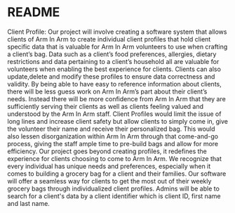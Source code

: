 # README
Client Profile:
Our project will involve creating a software system that allows clients of Arm In Arm to create individual client profiles that hold client specific data that is valuable for Arm In Arm volunteers to use when crafting a client’s bag. Data such as a client’s food preferences, allergies, dietary restrictions and data pertaining to a client’s household all are valuable for volunteers when enabling the best experience for clients. Clients can also update,delete and modify these profiles to ensure data correctness and validity. By being able to have easy to reference information about clients, there will be less guess work on Arm In Arm’s part about their client’s needs. Instead there will be more confidence from Arm In Arm that they are sufficiently serving their clients as well as clients feeling valued and understood by the Arm In Arm staff. Client Profiles would limit the issue of long lines and increase client safety but allow clients to simply come in, give the volunteer their name and receive their personalized bag. This would also lessen disorganization within Arm In Arm through that come-and-go process, giving the staff ample time to pre-build bags and allow for more efficiency. Our project goes beyond creating profiles, it redefines the experience for clients choosing to come to Arm In Arm. We recognize that every individual has unique needs and preferences, especially when it comes to building a grocery bag for a client and their families. Our software will offer a seamless way for clients to get the most out of their weekly grocery bags through individualized client profiles. Admins will be able to search for a client's data by a client identifier which is client ID, first name and last name. 


